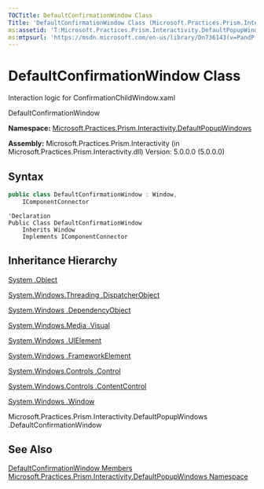 ```yaml
---
TOCTitle: DefaultConfirmationWindow Class
Title: 'DefaultConfirmationWindow Class (Microsoft.Practices.Prism.Interactivity.DefaultPopupWindows)'
ms:assetid: 'T:Microsoft.Practices.Prism.Interactivity.DefaultPopupWindows.DefaultConfirmationWindow'
ms:mtpsurl: 'https://msdn.microsoft.com/en-us/library/Dn736143(v=PandP.50)'
---
```


# DefaultConfirmationWindow Class

Interaction logic for ConfirmationChildWindow.xaml

DefaultConfirmationWindow

**Namespace:** [Microsoft.Practices.Prism.Interactivity.DefaultPopupWindows](https://msdn.microsoft.com/en-us/library/microsoft.practices.prism.interactivity.defaultpopupwindows(v=pandp.50))

**Assembly:** Microsoft.Practices.Prism.Interactivity (in Microsoft.Practices.Prism.Interactivity.dll) Version: 5.0.0.0 (5.0.0.0)

## Syntax

```C#
public class DefaultConfirmationWindow : Window,
	IComponentConnector
```

```VB
'Declaration
Public Class DefaultConfirmationWindow
	Inherits Window
	Implements IComponentConnector
```

## Inheritance Hierarchy

[System .Object](http://msdn2.microsoft.com/en-us/library/e5kfa45b)

[System.Windows.Threading .DispatcherObject](http://msdn2.microsoft.com/en-us/library/ms615925)
  
[System.Windows .DependencyObject](http://msdn2.microsoft.com/en-us/library/ms589309)
    
[System.Windows.Media .Visual](http://msdn2.microsoft.com/en-us/library/ms635637)
      
[System.Windows .UIElement](http://msdn2.microsoft.com/en-us/library/ms590078)
        
[System.Windows .FrameworkElement](http://msdn2.microsoft.com/en-us/library/ms602714)
          
[System.Windows.Controls .Control](http://msdn2.microsoft.com/en-us/library/ms609826)
            
[System.Windows.Controls .ContentControl](http://msdn2.microsoft.com/en-us/library/ms609797)
              
[System.Windows .Window](http://msdn2.microsoft.com/en-us/library/ms590112)
                
Microsoft.Practices.Prism.Interactivity.DefaultPopupWindows .DefaultConfirmationWindow

## See Also

[DefaultConfirmationWindow Members](https://msdn.microsoft.com/en-us/library/microsoft.practices.prism.interactivity.defaultpopupwindows.defaultconfirmationwindow_members(v=pandp.50))
[Microsoft.Practices.Prism.Interactivity.DefaultPopupWindows Namespace](https://msdn.microsoft.com/en-us/library/microsoft.practices.prism.interactivity.defaultpopupwindows(v=pandp.50))
